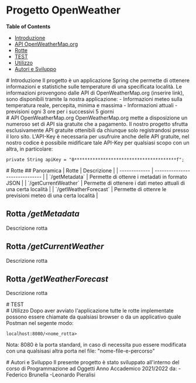 # Progetto OpenWeather

**Table of Contents**
- [Introduzione](#id-section1)
- [API OpenWeatherMap.org](#id-section2)
- [Rotte](#id-section3)
- [TEST](#id-section4)
- [Utilizzo](#id-section5)
- [Autori e Sviluppo](#id-section6)

<div id='id-section1'/>
# Introduzione
Il progetto è un applicazione Spring che permette di ottenere informazioni e statistiche sulle temperature di una specificata località.
Le informazioni provengono dalle API di OpenWeatherMap.org (inserire link), sono disponibili tramite la nostra applicazione:
- Informazioni meteo sulla temperatura reale, percepita, minima e massima
- Informazioni attuali
- previsioni ogni 3 ore per i successivi 5 giorni

<div id='id-section2'/>
# API OpenWeatherMap.org
OpenWeatherMap.org mette a disposizione un numeroso set di API sia gratuite che a pagamento.
Il nostro progetto sfrutta esclusivamente API gratuite ottenibili da chiunque solo registrandosi presso il loro sito.
L'API-Key è necessaria per usufruire anche delle API gratuite, nel nostro codice è possibile midificare tale API-Key per qualsiasi scopo con un altra, in particolare:

`private String apiKey = "0***************************************f";`


<div id='id-section3'/>
# Rotte
## Panoramica
| Rotte | Descrizione                    |
| ------------- | ------------------------------ |
| `/getMetadata`      | Permette di ottenre i metadati in formato JSON       |
| `/getCurrentWeather`   | Permette di ottenere i dati meteo attuali di una certa località    |
| `/getWeatherForecast`   | Permette di ottenre le previsioni meteo di una certa località |

## Rotta */getMetadata*
Descrizione rotta
## Rotta */getCurrentWeather*
Descrizione rotta
## Rotta */getWeatherForecast*
Descrizione rotta

<div id='id-section4'/>
# TEST

<div id='id-section5'/>
# Utilizzo
Dopo aver avviato l'applicazione tutte le rotte implementate possono essere chiamate da qualsiasi browser o da un applicativo quale Postman nel segente modo:

`localhost:8080/<nome_rotta>`

Nota: 8080 è la porta standard, in caso di necessita puo essere modificata con una qualsisasi altra porta nel file: "nome-file-e-percorso"

<div id='id-section5'/>
# Autori e Sviluppo
Il presente progetto è stato sviluppato all'interno del corso di Programmazione ad Oggetti Anno Accademico 2021/2022 da:
- Federico Brunella
-Leonardo Pieralisi